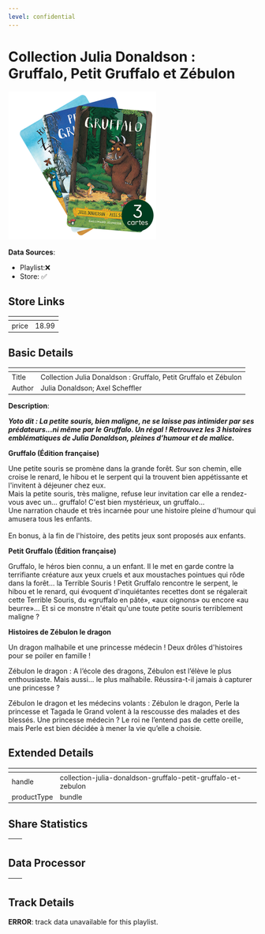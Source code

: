 ```yaml
---
level: confidential
---
```

# Collection Julia Donaldson : Gruffalo, Petit Gruffalo et Zébulon

![card_[dLe7m].png](../../img/cards/card_[dLe7m].png)

**Data Sources**: 

- Playlist:❌
- Store: ✅


## Store Links

| <!-- --> | <!-- --> |
| - | - |
| price | 18.99 |


## Basic Details

| <!-- --> | <!-- --> |
| - | - |
| Title | Collection Julia Donaldson : Gruffalo, Petit Gruffalo et Zébulon |
| Author | Julia Donaldson; Axel Scheffler |

**Description**:

_**Yoto dit : La petite souris, bien maligne, ne se laisse pas intimider par ses prédateurs...ni même par le Gruffalo. Un régal ! Retrouvez les 3 histoires emblématiques de Julia Donaldson, pleines d’humour et de malice.**_

**Gruffalo (Édition française)** 

Une petite souris se promène dans la grande forêt. Sur son chemin, elle croise le renard, le hibou et le serpent qui la trouvent bien appétissante et l'invitent à déjeuner chez eux.   
Mais la petite souris, très maligne, refuse leur invitation car elle a rendez-vous avec un... gruffalo! C'est bien mystérieux, un gruffalo...  
Une narration chaude et très incarnée pour une histoire pleine d'humour qui amusera tous les enfants.  
   
En bonus, à la fin de l'histoire, des petits jeux sont proposés aux enfants.

**Petit Gruffalo (Édition française)**

Gruffalo, le héros bien connu, a un enfant. Il le met en garde contre la terrifiante créature aux yeux cruels et aux moustaches pointues qui rôde dans la forêt... la Terrible Souris ! Petit Gruffalo rencontre le serpent, le hibou et le renard, qui évoquent d'inquiétantes recettes dont se régalerait cette Terrible Souris, du «gruffalo en pâté», «aux oignons» ou encore «au beurre»... Et si ce monstre n'était qu'une toute petite souris terriblement maligne ?

**Histoires de Zébulon le dragon**

Un dragon malhabile et une princesse médecin ! Deux drôles d'histoires pour se poiler en famille !

Zébulon le dragon : A l’école des dragons, Zébulon est l’élève le plus enthousiaste. Mais aussi… le plus malhabile. Réussira-t-il jamais à capturer une princesse ? 

Zébulon le dragon et les médecins volants : Zébulon le dragon, Perle la princesse et Tagada le Grand volent à la rescousse des malades et des blessés. Une princesse médecin ? Le roi ne l’entend pas de cette oreille, mais Perle est bien décidée à mener la vie qu’elle a choisie.


## Extended Details

| <!-- --> | <!-- --> |
| - | - |
| handle | collection-julia-donaldson-gruffalo-petit-gruffalo-et-zebulon |
| productType | bundle |


## Share Statistics

| <!-- --> | <!-- --> |
| - | - |


## Data Processor

| <!-- --> | <!-- --> |
| - | - |


## Track Details

**ERROR**: track data unavailable for this playlist.
